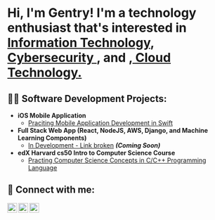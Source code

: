 <h1>Hi, I'm Gentry! I'm a technology enthusiast that's interested in <br/><a href="https://github.com/gredmond1">Information Technology</a>, <a href="www.linkedin.com/in/gentryredmond">Cybersecurity </a>, and ,<a href="https://github.com/gredmond1"> Cloud Technology.</a>

<h2>👨‍💻 Software Development Projects:</h2>

- <b>iOS Mobile Application</b>
  - [Praciting Mobile Application Development in Swift](https://github.com/gredmon1/Mobile-Application)
- <b>Full Stack Web App (React, NodeJS, AWS, Django, and Machine Learning Components)</b>
  - [In Development - Link broken](https://github.com/gentryr) <b><i>(Coming Soon)</b></i>
- <b>edX Harvard cs50 Intro to Computer Science Course</b>
  - [Practing Computer Science Concepts in C/C++ Programming Language](https://github.com/gredmon1/me50)
<!-- *** From a template
- <b>PowerShell</b>
  - [Windows EventLog: Failed RDP Logins Source IP to full GeoData Conversion](https://github.com/joshmadakor1/Sentinel-Lab)
  - [JWipe (Disk Wiping Utility)](https://github.com/joshmadakor1/Jwipe.PowerShell)
  - [Active Directory Bulk User Creation](https://github.com/joshmadakor1/AD_PS)
  - [FIM (File Integrity Monitor)](https://github.com/joshmadakor1/PowerShell-Integrity-FIM)
- <b>C# (.NET Desktop Applications)</b>
  - [Ransomware Proof of Concept (Encrypter)](https://github.com/joshmadakor1/EncrypterPOC)
  - [Ransomware Proof of Concept (Decrypter)](https://github.com/joshmadakor1/DecrypterPOC)
  - [Keylogger with Email Capability](https://github.com/joshmadakor1/Key-Logger-With-Email)
- <b>Python</b>
  - [Package Delivery Application (Datastructures and Algorithms Demo)](https://github.com/joshmadakor1/Package-Delivery-Pathfinding-Algorithm)

<h2>📺 Popular YouTube Videos</h2>

- [How to get into Cybersecurity Starting From Zero](https://www.youtube.com/watch?v=a83ASGn_V_s)
- [A Day in the Life of a Cybersecurity Anayst](https://www.youtube.com/watch?v=uHy3oM7NnoU)
- [How to Create a KeyLogger (C#)](https://www.youtube.com/watch?v=N-L9hklSlNk)
- [Ransomware Demonstration (C#)](https://www.youtube.com/watch?v=OfvdQeh79s0)
- [Is WGU Legit?](https://www.youtube.com/watch?v=E2MwRWxDBkA)

-->

<h2> 🤳 Connect with me:</h2>

<!-- [<img align="left" alt="GentryRedmond | YouTube" width="22px" src="https://cdn.jsdelivr.net/npm/simple-icons@v3/icons/youtube.svg" />][youtube] -->
[<img align="left" alt="GentryRedmond | Twitter" width="22px" src="https://cdn.jsdelivr.net/npm/simple-icons@v3/icons/twitter.svg" />][twitter]
[<img align="left" alt="GentryRedmond | LinkedIn" width="22px" src="https://cdn.jsdelivr.net/npm/simple-icons@v3/icons/linkedin.svg" />][linkedin]
[<img align="left" alt="GentryRedmond | Instagram" width="22px" src="https://cdn.jsdelivr.net/npm/simple-icons@v3/icons/instagram.svg" />][instagram]

[twitter]: https://twitter.com/gentryr_
<!-- [youtube]: https://www.youtube.com/c/ -->
[instagram]: https://www.instagram.com/gentry.redmond/
[linkedin]: https://linkedin.com/in/gentryredmond

<!--
**joshmadakor1/joshmadakor1** is a ✨ _special_ ✨ repository because its `README.md` (this file) appears on your GitHub profile.

Here are some ideas to get you started:

- 🔭 I’m currently working on ...
- 🌱 I’m currently learning ...
- 👯 I’m looking to collaborate on ...
- 🤔 I’m looking for help with ...
- 💬 Ask me about ...
- 📫 How to reach me: ...
- 😄 Pronouns: ...
- ⚡ Fun fact: ...
-->
